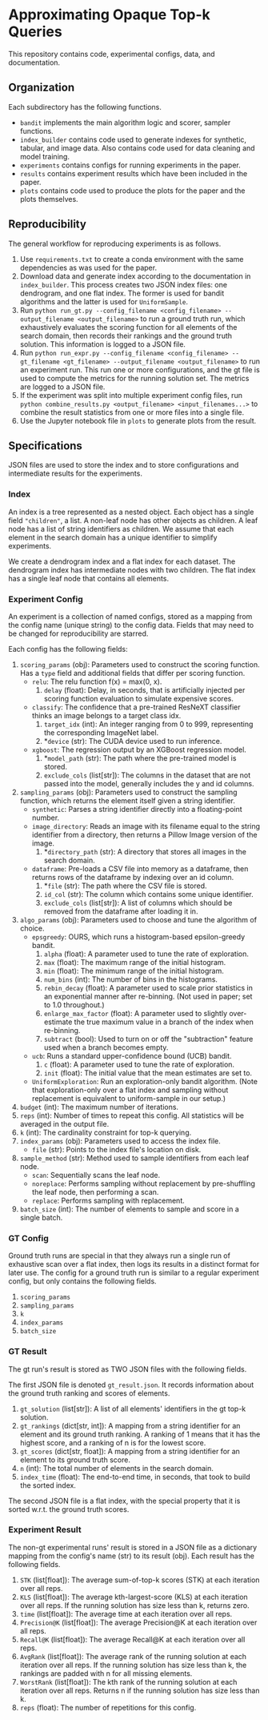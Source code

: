# Approximating Opaque Top-k Queries

This repository contains code, experimental configs, data, and documentation. 

## Organization

Each subdirectory has the following functions. 
- `bandit` implements the main algorithm logic and scorer, sampler functions. 
- `index_builder` contains code used to generate indexes for synthetic, tabular, and image data. Also contains code used for data cleaning and model training. 
- `experiments` contains configs for running experiments in the paper. 
- `results` contains experiment results which have been included in the paper. 
- `plots` contains code used to produce the plots for the paper and the plots themselves. 

## Reproducibility

The general workflow for reproducing experiments is as follows. 
1. Use `requirements.txt` to create a conda environment with the same dependencies as was used for the paper.
2. Download data and generate index according to the documentation in `index_builder`. This process creates two JSON index files: one dendrogram, and one flat index. The former is used for bandit algorithms and the latter is used for `UniformSample`. 
3. Run `python run_gt.py --config_filename <config_filename> --output_filename <output_filename>` to run a ground truth run, which exhaustively evaluates the scoring function for all elements of the search domain, then records their rankings and the ground truth solution. This information is logged to a JSON file. 
4. Run `python run_expr.py --config_filename <config_filename> --gt_filename <gt_filename> --output_filename <output_filename>` to run an experiment run. This run one or more configurations, and the gt file is used to compute the metrics for the running solution set. The metrics are logged to a JSON file.
5. If the experiment was split into multiple experiment config files, run `python combine_results.py <output_filename> <input_filenames...>` to combine the result statistics from one or more files into a single file. 
6. Use the Jupyter notebook file in `plots` to generate plots from the result. 

## Specifications

JSON files are used to store the index and to store configurations and intermediate results for the experiments. 

### Index

An index is a tree represented as a nested object. 
Each object has a single field `"children"`, a list. 
A non-leaf node has other objects as children. 
A leaf node has a list of string identifiers as children. 
We assume that each element in the search domain has a unique identifier to simplify experiments. 

We create a dendrogram index and a flat index for each dataset. 
The dendrogram index has intermediate nodes with two children. 
The flat index has a single leaf node that contains all elements. 

### Experiment Config

An experiment is a collection of named configs, stored as a mapping from the config name (unique string) to the config data. 
Fields that may need to be changed for reproducibility are starred.

Each config has the following fields:
1. `scoring_params` (obj): Parameters used to construct the scoring function. Has a `type` field and additional fields that differ per scoring function. 
   - `relu`: The relu function f(x) = max(0, x). 
     1. `delay` (float): Delay, in seconds, that is artificially injected per scoring function evaluation to simulate expensive scores. 
   - `classify`: The confidence that a pre-trained ResNeXT classifier thinks an image belongs to a target class idx. 
     1. `target_idx` (int): An integer ranging from 0 to 999, representing the corresponding ImageNet label. 
     2. *`device` (str): The CUDA device used to run inference. 
   - `xgboost`: The regression output by an XGBoost regression model. 
     1. *`model_path` (str): The path where the pre-trained model is stored. 
     2. `exclude_cols` (list[str]): The columns in the dataset that are not passed into the model, generally includes the y and id columns. 
2. `sampling_params` (obj): Parameters used to construct the sampling function, which returns the element itself given a string identifier. 
   - `synthetic`: Parses a string identifier directly into a floating-point number. 
   - `image_directory`: Reads an image with its filename equal to the string identifier from a directory, then returns a Pillow Image version of the image. 
     1. *`directory_path` (str): A directory that stores all images in the search domain. 
   - `dataframe`: Pre-loads a CSV file into memory as a dataframe, then returns rows of the dataframe by indexing over an id column. 
     1. *`file` (str): The path where the CSV file is stored. 
     2. `id_col` (str): The column which contains some unique identifier. 
     3. `exclude_cols` (list[str]): A list of columns which should be removed from the dataframe after loading it in. 
4. `algo_params` (obj): Parameters used to choose and tune the algorithm of choice. 
    - `epsgreedy`: OURS, which runs a histogram-based epsilon-greedy bandit. 
      1. `alpha` (float): A parameter used to tune the rate of exploration. 
      2. `max` (float): The maximum range of the initial histogram. 
      3. `min` (float): The minimum range of the initial histogram. 
      4. `num_bins` (int): The number of bins in the histograms. 
      5. `rebin_decay` (float): A parameter used to scale prior statistics in an exponential manner after re-binning. (Not used in paper; set to 1.0 throughout.)
      6. `enlarge_max_factor` (float): A parameter used to slightly over-estimate the true maximum value in a branch of the index when re-binning.
      7. `subtract` (bool): Used to turn on or off the "subtraction" feature used when a branch becomes empty. 
    - `ucb`: Runs a standard upper-confidence bound (UCB) bandit. 
      1. `c` (float): A parameter used to tune the rate of exploration. 
      2. `init` (float): The initial value that the mean estimates are set to. 
   - `UniformExploration`: Run an exploration-only bandit algorithm. (Note that exploration-only over a flat index and sampling without replacement is equivalent to uniform-sample in our setup.)
4. `budget` (int): The maximum number of iterations. 
5. `reps` (int): Number of times to repeat this config. All statistics will be averaged in the output file. 
6. `k` (int): The cardinality constraint for top-k querying. 
7. `index_params` (obj): Parameters used to access the index file. 
   - `file` (str): Points to the index file's location on disk. 
8. `sample_method` (str): Method used to sample identifiers from each leaf node.
   - `scan`: Sequentially scans the leaf node. 
   - `noreplace`: Performs sampling without replacement by pre-shuffling the leaf node, then performing a scan. 
   - `replace`: Performs sampling with replacement.
9. `batch_size` (int): The number of elements to sample and score in a single batch. 

### GT Config

Ground truth runs are special in that they always run a single run of exhaustive scan over a flat index, then logs its results in a distinct format for later use. 
The config for a ground truth run is similar to a regular experiment config, but only contains the following fields. 

1. `scoring_params`
2. `sampling_params`
3. `k`
4. `index_params`
5. `batch_size`

### GT Result

The gt run's result is stored as TWO JSON files with the following fields. 

The first JSON file is denoted `gt_result.json`. It records information about the ground truth ranking and scores of elements. 

1. `gt_solution` (list[str]): A list of all elements' identifiers in the gt top-k solution. 
2. `gt_rankings` (dict[str, int]): A mapping from a string identifier for an element and its ground truth ranking. A ranking of 1 means that it has the highest score, and a ranking of n is for the lowest score. 
3. `gt_scores` (dict[str, float]): A mapping from a string identifier for an element to its ground truth score. 
4. `n` (int): The total number of elements in the search domain. 
5. `index_time` (float): The end-to-end time, in seconds, that took to build the sorted index. 

The second JSON file is a flat index, with the special property that it is sorted w.r.t. the ground truth scores. 

### Experiment Result

The non-gt experimental runs' result is stored in a JSON file as a dictionary mapping from the config's name (str) to its result (obj). Each result has the following fields. 

1. `STK` (list[float]): The average sum-of-top-k scores (STK) at each iteration over all reps. 
2. `KLS` (list[float]): The average kth-largest-score (KLS) at each iteration over all reps. If the running solution has size less than k, returns zero. 
3. `time` (list[float]): The average time at each iteration over all reps. 
4. `Precision@K` (list[float]): The average Precision@K at each iteration over all reps. 
5. `Recall@K` (list[float]): The average Recall@K at each iteration over all reps. 
6. `AvgRank` (list[float]): The average rank of the running solution at each iteration over all reps. If the running solution has size less than k, the rankings are padded with n for all missing elements. 
7. `WorstRank` (list[float]): The kth rank of the running solution at each iteration over all reps. Returns n if the running solution has size less than k. 
8. `reps` (float): The number of repetitions for this config. 
